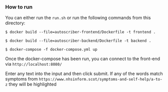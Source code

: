 ### How to run
You can either run the `run.sh` or run the following commands from this directory:

```
$ docker build --file=autoscriber-frontend/Dockerfile -t frontend .
```

```
$ docker build --file=autoscriber-backend/Dockerfile -t backend .
```

```
$ docker-compose -f docker-compose.yml up
```

Once the docker-compose has been run, you can connect to the front-end
via `http://localhost:8080/`

Enter any text into the input and then click submit. 
If any of the words match symptoms from
`https://www.nhsinform.scot/symptoms-and-self-help/a-to-z` they will be highlighted